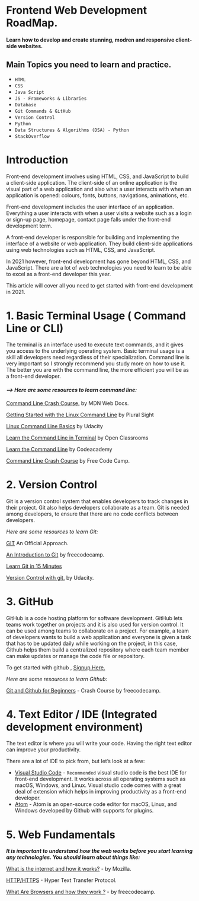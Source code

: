 # Frontend Web Development RoadMap.


<h4>Learn how to develop and create stunning, modren and responsive client-side websites.</h4>

<h2>Main Topics you need to learn and practice.</h2>

<ul>
  <li><code>HTML</code></li>
<li><code>CSS</code></li>
  <li><code>Java Script</code></li>
<li><code>JS - Frameworks & Libraries</code></li>
<li><code>Database</code></li>
  <li><code>Git Commands & GitHub</code></li>
  <li><code>Version Control</code></li>
  <li><code>Python</code></li>
  <li><code>Data Structures & Algorithms (DSA) - Python</code></li>
  <li><code>StackOverflow</code></li>
</ul>

# Introduction

<p>Front-end development involves using HTML, CSS, and JavaScript to build a client-side application. The client-side of an online application is the visual part of a web application and also what a user interacts with when an application is opened: colours, fonts, buttons, navigations, animations, etc.</p>

<p>Front-end development includes the user interface of an application. Everything a user interacts with when a user visits a website such as a login or sign-up page, homepage, contact page falls under the front-end development term.</p>

<p>A front-end developer is responsible for building and implementing the interface of a website or web application. They build client-side applications using web technologies such as HTML, CSS, and JavaScript.</p>

<p>In 2021 however, front-end development has gone beyond HTML, CSS, and JavaScript. There are a lot of web technologies you need to learn to be able to excel as a front-end developer this year.</p>

<p>This article will cover all you need to get started with front-end development in 2021.</p>

# 1. Basic Terminal Usage ( Command Line or CLI)

<p>The terminal is an interface used to execute text commands, and it gives you access to the underlying operating system. Basic terminal usage is a skill all developers need regardless of their specialization. Command line is very important so I strongly recommend you study more on how to use it. The better you are with the command line, the more efficient you will be as a front-end developer.</p>

<h4><em> --> Here are some resources to learn command line:</em></h4>
<p><a href="https://developer.mozilla.org/en-US/docs/Learn/Tools_and_testing/Understanding_client-side_tools/Command_line">Command Line Crash Course.</a> by MDN Web Docs.</p>
<p><a href="https://www.pluralsight.com/courses/getting-started-linux-command-line">Getting Started with the Linux Command Line</a> by Plural Sight</p>
<p><a href="https://www.udacity.com/course/linux-command-line-basics%E2%80%93ud595">Linux Command Line Basics</a> by Udacity</p>
<p><a href="https://openclassrooms.com/en/courses/4614926-learn-the-command-line-in-terminal">Learn the Command Line in Terminal</a> by Open Classrooms</p>
<p><a href="https://www.codecademy.com/learn/learn-the-command-line">Learn the Command Line</a> by Codeacademy</p>
<p><a href="https://www.youtube.com/watch?v=yz7nYlnXLfE">Command Line Crash Course</a> by Free Code Camp.</p>

# 2. Version Control

<p>Git is a version control system that enables developers to track changes in their project. Git also helps developers collaborate as a team. Git is needed among developers, to ensure that there are no code conflicts between developers.</p>
<em>Here are some resources to learn Git:</em>

<p><a  href="https://git-scm.com/videos">GIT</a> An Official Approach.</p>
<p><a  href="https://www.freecodecamp.org/news/what-is-git-and-how-to-use-it-c341b049ae61/">An Introduction to Git</a> by freecodecamp.</p>
<p><a  href="https://www.youtube.com/watch?v=USjZcfj8yxE">Learn Git in 15 Minutes</a></p>
<p><a  href="https://www.udacity.com/course/version-control-with-git%E2%80%93ud123">Version Control with git.</a> by Udacity.</p>

# 3. GitHub

<p>GitHub is a code hosting platform for software development. GitHub lets teams work together on projects and it is also used for version control. It can be used among teams to collaborate on a project. For example, a team of developers wants to build a web application and everyone is given a task that has to be updated daily while working on the project, in this case, Github helps them build a centralized repository where each team member can make updates or manage the code file or repository.</p>

<p>To get started with github , <a href="https://github.com"> Signup Here.</a></p>

<em>Here are some resources to learn Github:</em>
<p><a href="Git and GitHub for Beginners"> Git and Github for Beginners</a> - Crash Course by freecodecamp.</p>

# 4. Text Editor / IDE (Integrated development environment)

<p>The text editor is where you will write your code. Having the right text editor can improve your productivity.</p>
<p>There are a lot of IDE to pick from, but let’s look at a few:</p>

<ul>
  <li><a href="https://code.visualstudio.com/"> Visual Studio Code</a> - <code>Recommended</code> visual studio code is the best IDE for front-end development. It works across all operating systems such as macOS, Windows, and Linux. Visual studio code comes with a great deal of extension which helps in improving productivity as a front-end developer.</li>
  
  <li><a href="https://atom.io/">Atom</a> - Atom is an open-source code editor for macOS, Linux, and Windows developed by Github with supports for plugins.</li>
</ul>

# 5. Web Fundamentals

<em><b>It is important to understand how the web works before you start learning any technologies. You should learn about things like:</b></em>

<p><a href="https://developer.mozilla.org/en-US/docs/Learn/Common_questions/How_does_the_Internet_work">What is the internet and how it works?</a> - by Mozilla.</p>
<p><a href="https://en.wikipedia.org/wiki/Hypertext_Transfer_Protocol">HTTP/HTTPS</a> - Hyper Text Transfer Protocol.</p>
<p><a href="https://www.freecodecamp.org/news/web-application-security-understanding-the-browser-5305ed2f1dac/">What Are Browsers and how they work ?</a> - by freecodecamp.</p>

